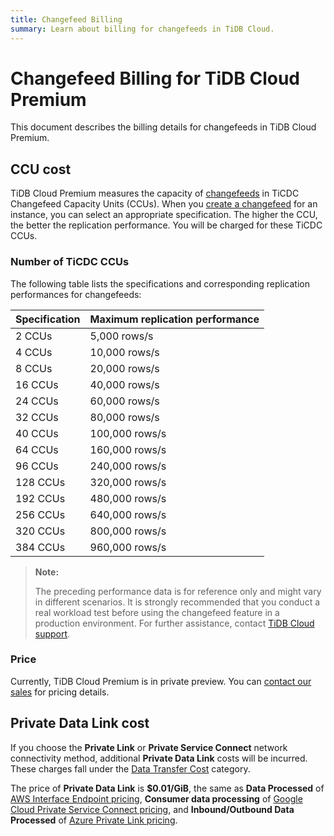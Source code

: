 ```yaml
---
title: Changefeed Billing
summary: Learn about billing for changefeeds in TiDB Cloud.
---
```


# Changefeed Billing for TiDB Cloud Premium

This document describes the billing details for changefeeds in TiDB Cloud Premium.

## CCU cost

TiDB Cloud Premium measures the capacity of [changefeeds](/tidb-cloud/changefeed-overview.md) in TiCDC Changefeed Capacity Units (CCUs). When you [create a changefeed](/tidb-cloud/changefeed-overview.md#create-a-changefeed) for an instance, you can select an appropriate specification. The higher the CCU, the better the replication performance. You will be charged for these TiCDC CCUs.

### Number of TiCDC CCUs

The following table lists the specifications and corresponding replication performances for changefeeds:

| Specification | Maximum replication performance |
|---------------|---------------------------------|
| 2 CCUs        | 5,000 rows/s                    |
| 4 CCUs        | 10,000 rows/s                   |
| 8 CCUs        | 20,000 rows/s                   |
| 16 CCUs       | 40,000 rows/s                   |
| 24 CCUs       | 60,000 rows/s                   |
| 32 CCUs       | 80,000 rows/s                   |
| 40 CCUs       | 100,000 rows/s                  |
| 64 CCUs       | 160,000 rows/s                  |
| 96 CCUs       | 240,000 rows/s                  |
| 128 CCUs      | 320,000 rows/s                  |
| 192 CCUs      | 480,000 rows/s                  |
| 256 CCUs      | 640,000 rows/s                  |
| 320 CCUs      | 800,000 rows/s                  |
| 384 CCUs      | 960,000 rows/s                  |

> **Note:**
>
> The preceding performance data is for reference only and might vary in different scenarios. It is strongly recommended that you conduct a real workload test before using the changefeed feature in a production environment. For further assistance, contact [TiDB Cloud support](/tidb-cloud/tidb-cloud-support.md).

### Price

Currently, TiDB Cloud Premium is in private preview. You can [contact our sales](https://www.pingcap.com/contact-us/) for pricing details.

## Private Data Link cost

If you choose the **Private Link** or **Private Service Connect** network connectivity method, additional **Private Data Link** costs will be incurred. These charges fall under the [Data Transfer Cost](https://www.pingcap.com/tidb-dedicated-pricing-details/#data-transfer-cost) category.

The price of **Private Data Link** is **$0.01/GiB**, the same as **Data Processed** of [AWS Interface Endpoint pricing](https://aws.amazon.com/privatelink/pricing/#Interface_Endpoint_pricing), **Consumer data processing** of [Google Cloud Private Service Connect pricing](https://cloud.google.com/vpc/pricing#psc-forwarding-rules), and **Inbound/Outbound Data Processed** of [Azure Private Link pricing](https://azure.microsoft.com/en-us/pricing/details/private-link/).
